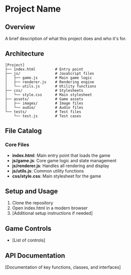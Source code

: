 # Project Name

## Overview
A brief description of what this project does and who it's for.

## Architecture
```
[Project]
├── index.html         # Entry point
├── js/                # JavaScript files
│   ├── game.js        # Main game logic
│   ├── renderer.js    # Rendering engine
│   └── utils.js       # Utility functions
├── css/               # Stylesheets
│   └── style.css      # Main stylesheet
├── assets/            # Game assets
│   ├── images/        # Image files
│   └── audio/         # Audio files
└── tests/             # Test files
    └── test.js        # Test cases
```

## File Catalog

### Core Files
- **index.html**: Main entry point that loads the game
- **js/game.js**: Core game logic and state management
- **js/renderer.js**: Handles all rendering and display
- **js/utils.js**: Common utility functions
- **css/style.css**: Main stylesheet for the game

## Setup and Usage
1. Clone the repository
2. Open index.html in a modern browser
3. [Additional setup instructions if needed]

## Game Controls
- [List of controls]

## API Documentation
[Documentation of key functions, classes, and interfaces]
